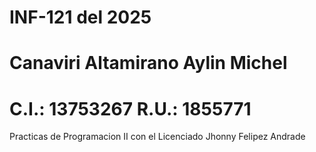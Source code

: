 # INF-121 del 2025
# Canaviri Altamirano Aylin Michel
# C.I.: 13753267     R.U.: 1855771
Practicas de Programacion II con el Licenciado Jhonny Felipez Andrade
